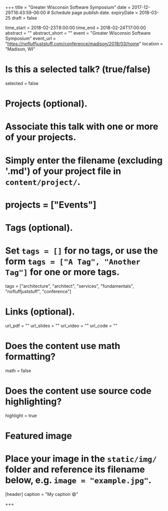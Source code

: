 +++
title = "Greater Wisconsin Software Symposium"
date = 2017-12-29T16:43:59-06:00  # Schedule page publish date.
expiryDate = 2018-03-25
draft = false

time_start = 2018-02-23T8:00:00
time_end = 2018-02-24T17:00:00
abstract = ""
abstract_short = ""
event = "Greater Wisconsin Software Symposium"
event_url = "https://nofluffjuststuff.com/conference/madison/2018/03/home"
location = "Madison, WI"

# Is this a selected talk? (true/false)
selected = false

# Projects (optional).
#   Associate this talk with one or more of your projects.
#   Simply enter the filename (excluding '.md') of your project file in `content/project/`.
# projects = ["Events"]

# Tags (optional).
#   Set `tags = []` for no tags, or use the form `tags = ["A Tag", "Another Tag"]` for one or more tags.
tags = ["architecture", "architect", "services", "fundamentals", "nofluffjuststuff", "conference"]

# Links (optional).
url_pdf = ""
url_slides = ""
url_video = ""
url_code = ""

# Does the content use math formatting?
math = false

# Does the content use source code highlighting?
highlight = true

# Featured image
# Place your image in the `static/img/` folder and reference its filename below, e.g. `image = "example.jpg"`.
[header]
caption = "My caption :smile:"

+++
